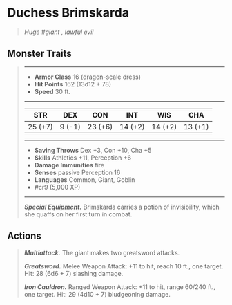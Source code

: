 # Duchess Brimskarda
>*Huge #giant , lawful evil*
## Monster Traits
>___
>- **Armor Class** 16 (dragon-scale dress)
>- **Hit Points** 162 (13d12 + 78)
>- **Speed** 30 ft.
>___
>|STR|DEX|CON|INT|WIS|CHA|
>|:---:|:---:|:---:|:---:|:---:|:---:|
>|25 (+7)|9 (-1)|23 (+6)|14 (+2)|14 (+2)|13 (+1)|
>___
>- **Saving Throws** Dex +3, Con +10, Cha +5
>- **Skills** Athletics +11, Perception +6
>- **Damage Immunities** fire
>- **Senses** passive Perception 16
>- **Languages** Common, Giant, Goblin
>- #cr9 (5,000 XP)
>___
>***Special Equipment.*** Brimskarda carries a potion of invisibility, which she quaffs on her first turn in combat.  
>
## Actions
>***Multiattack.*** The giant makes two greatsword attacks.  
>
>***Greatsword.*** Melee Weapon Attack: +11 to hit, reach 10 ft., one target. Hit: 28 (6d6 + 7) slashing damage.  
>
>***Iron Cauldron.*** Ranged Weapon Attack: +11 to hit, range 60/240 ft., one target. Hit: 29 (4d10 + 7) bludgeoning damage.